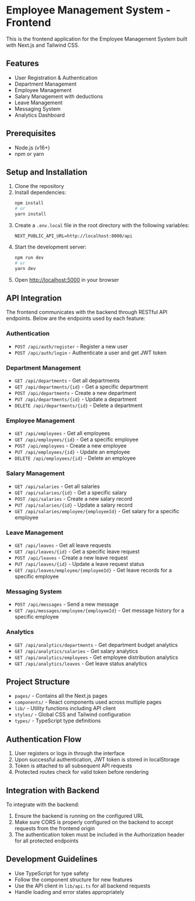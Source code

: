 # Employee Management System - Frontend

This is the frontend application for the Employee Management System built with Next.js and Tailwind CSS.

## Features

- User Registration & Authentication
- Department Management
- Employee Management
- Salary Management with deductions
- Leave Management
- Messaging System
- Analytics Dashboard

## Prerequisites

- Node.js (v16+)
- npm or yarn

## Setup and Installation

1. Clone the repository
2. Install dependencies:
   ```bash
   npm install
   # or
   yarn install
   ```
3. Create a `.env.local` file in the root directory with the following variables:
   ```
   NEXT_PUBLIC_API_URL=http://localhost:8000/api
   ```
4. Start the development server:
   ```bash
   npm run dev
   # or
   yarn dev
   ```
5. Open [http://localhost:5000](http://localhost:5000) in your browser

## API Integration

The frontend communicates with the backend through RESTful API endpoints. Below are the endpoints used by each feature:

### Authentication
- `POST /api/auth/register` - Register a new user
- `POST /api/auth/login` - Authenticate a user and get JWT token

### Department Management
- `GET /api/departments` - Get all departments
- `GET /api/departments/{id}` - Get a specific department
- `POST /api/departments` - Create a new department
- `PUT /api/departments/{id}` - Update a department
- `DELETE /api/departments/{id}` - Delete a department

### Employee Management
- `GET /api/employees` - Get all employees
- `GET /api/employees/{id}` - Get a specific employee
- `POST /api/employees` - Create a new employee
- `PUT /api/employees/{id}` - Update an employee
- `DELETE /api/employees/{id}` - Delete an employee

### Salary Management
- `GET /api/salaries` - Get all salaries
- `GET /api/salaries/{id}` - Get a specific salary
- `POST /api/salaries` - Create a new salary record
- `PUT /api/salaries/{id}` - Update a salary record
- `GET /api/salaries/employee/{employeeId}` - Get salary for a specific employee

### Leave Management
- `GET /api/leaves` - Get all leave requests
- `GET /api/leaves/{id}` - Get a specific leave request
- `POST /api/leaves` - Create a new leave request
- `PUT /api/leaves/{id}` - Update a leave request status
- `GET /api/leaves/employee/{employeeId}` - Get leave records for a specific employee

### Messaging System
- `POST /api/messages` - Send a new message
- `GET /api/messages/employee/{employeeId}` - Get message history for a specific employee

### Analytics
- `GET /api/analytics/departments` - Get department budget analytics
- `GET /api/analytics/salaries` - Get salary analytics
- `GET /api/analytics/employees` - Get employee distribution analytics
- `GET /api/analytics/leaves` - Get leave status analytics

## Project Structure

- `pages/` - Contains all the Next.js pages
- `components/` - React components used across multiple pages
- `lib/` - Utility functions including API client
- `styles/` - Global CSS and Tailwind configuration
- `types/` - TypeScript type definitions

## Authentication Flow

1. User registers or logs in through the interface
2. Upon successful authentication, JWT token is stored in localStorage
3. Token is attached to all subsequent API requests
4. Protected routes check for valid token before rendering

## Integration with Backend

To integrate with the backend:

1. Ensure the backend is running on the configured URL
2. Make sure CORS is properly configured on the backend to accept requests from the frontend origin
3. The authentication token must be included in the Authorization header for all protected endpoints

## Development Guidelines

- Use TypeScript for type safety
- Follow the component structure for new features
- Use the API client in `lib/api.ts` for all backend requests
- Handle loading and error states appropriately
